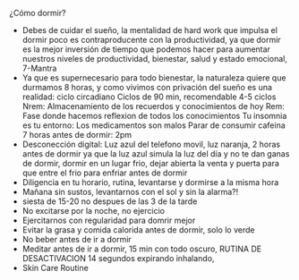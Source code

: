 ¿Cómo dormir?
-	Debes de cuidar el sueño, la mentalidad de hard work que impulsa el dormir poco es contraproducente con la productividad, ya que dormir es la mejor inversión de tiempo que podemos hacer para aumentar nuestros niveles de productividad, bienestar, salud y estado emocional, 7-Mantra
-	Ya que es supernecesario para todo bienestar, la naturaleza quiere que durmamos 8 horas, y como vivimos con privación del sueño es una realidad: 
ciclo circadiano 
Ciclos de 90 min, recomendable 4-5 ciclos
Nrem: Almacenamiento de los recuerdos y conocimientos de hoy
Rem: Fase donde hacemos reflexion de todos los conocimientos 
Tu insomnia es tu entorno: 
Los medicamentos son malos
Parar de consumir cafeina 7 horas antes de dormir: 2pm
- 	Desconección digital: Luz azul del telefono movil, luz naranja, 2 horas antes de dormir ya que la luz azul simula la luz del día y no te dan ganas de dormir, dormir en un lugar frio, dejar abierta la venta y puerta para que entre el frio para enfriar antes de dormir
-	Diligencia en tu horario, rutina, levantarse y dormirse a la misma hora
-	Mañana sin sustos, levantarnos con el sol y sin la alarma?!
-	siesta de 15-20 no despues de las 3 de la tarde
- 	No excitarse por la noche, no ejercicio
-	Ejercitarnos con regularidad para domrir mejor
- 	Evitar la grasa y comida calorida antes de dormir, solo lo verde 
- 	No beber antes de ir a dormir
- 	Meditar antes de ir a dormir, 15 min con todo oscuro, RUTINA DE DESACTIVACION 14 segundos expirando inhalando,
- 	Skin Care Routine

